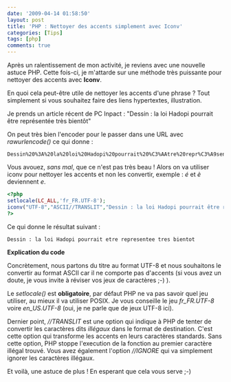 ```yaml
---
date: '2009-04-14 01:58:50'
layout: post
title: 'PHP : Nettoyer des accents simplement avec Iconv'
categories: [Tips]
tags: [php]
comments: true
---
```


Après un ralentissement de mon activité, je reviens avec une nouvelle astuce PHP. Cette fois-ci, je m'attarde sur une méthode très puissante pour nettoyer des accents avec **Iconv**.

En quoi cela peut-être utile de nettoyer les accents d'une phrase ? Tout simplement si vous souhaitez faire des liens hypertextes, illustration.

Je prends un article récent de PC Inpact : "Dessin : la loi Hadopi pourrait être représentée très bientôt"

On peut très bien l'encoder pour le passer dans une URL avec _rawurlencode()_ ce qui donne :

```
Dessin%20%3A%20la%20loi%20Hadopi%20pourrait%20%C3%AAtre%20repr%C3%A9sent%C3%A9e%20tr%C3%A8s%20bient%C3%B4t
```

Vous avouez, _sans mal_, que ce n'est pas très beau ! Alors on va utiliser iconv pour nettoyer les accents et non les convertir, exemple : _é_ et _è_ deviennent _e_.

``` php
<?php
setlocale(LC_ALL,'fr_FR.UTF-8');
iconv("UTF-8","ASCII//TRANSLIT","Dessin : la loi Hadopi pourrait être représentée très bientôt");
?>
```

Ce qui donne le résultat suivant :

```
Dessin : la loi Hadopi pourrait etre representee tres bientot
```

**Explication du code**

Concrètement, nous partons du titre au format UTF-8 et nous souhaitons le convertir au format ASCII car il ne comporte pas d'accents (si vous avez un doute, je vous invite à réviser vos jeux de caractères ;-) ).

Le _setlocale()_ est **obligatoire**, par défaut PHP ne va pas savoir quel jeu utiliser, au mieux il va utiliser POSIX. Je vous conseille le jeu _fr_FR.UTF-8_ voire _en_US.UTF-8_ (oui, je ne parle que de jeux UTF-8 ici).

Dernier point, _//TRANSLIT_ est une option qui indique à PHP de tenter de convertir les caractères dits _illégaux_ dans le format de destination. C'est cette option qui transforme les accents en leurs caractères standards. Sans cette option, PHP stoppe l'execution de la fonction au premier caractère illégal trouvé. Vous avez également l'option _//IGNORE_ qui va simplement ignorer les caractères illégaux.

Et voilà, une astuce de plus ! En esperant que cela vous serve ;-)
